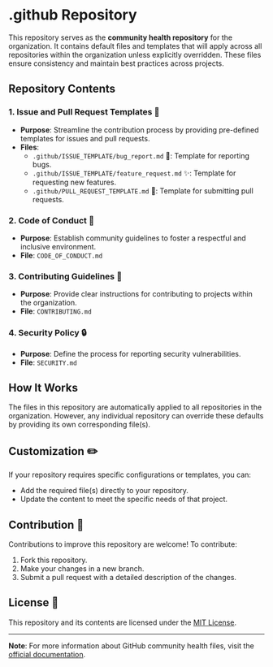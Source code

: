 # .github Repository

This repository serves as the **community health repository** for the organization. It contains default files and templates that will apply across all repositories within the organization unless explicitly overridden. These files ensure consistency and maintain best practices across projects.

## Repository Contents

### 1. **Issue and Pull Request Templates** 📝
- **Purpose**: Streamline the contribution process by providing pre-defined templates for issues and pull requests.
- **Files**:
  - `.github/ISSUE_TEMPLATE/bug_report.md` 🐛: Template for reporting bugs.
  - `.github/ISSUE_TEMPLATE/feature_request.md` ✨: Template for requesting new features.
  - `.github/PULL_REQUEST_TEMPLATE.md` 🔄: Template for submitting pull requests.

### 2. **Code of Conduct** 🤝
- **Purpose**: Establish community guidelines to foster a respectful and inclusive environment.
- **File**: `CODE_OF_CONDUCT.md`

### 3. **Contributing Guidelines** 📜
- **Purpose**: Provide clear instructions for contributing to projects within the organization.
- **File**: `CONTRIBUTING.md`

### 4. **Security Policy** 🔒
- **Purpose**: Define the process for reporting security vulnerabilities.
- **File**: `SECURITY.md`

## How It Works
The files in this repository are automatically applied to all repositories in the organization. However, any individual repository can override these defaults by providing its own corresponding file(s).

## Customization ✏️
If your repository requires specific configurations or templates, you can:
- Add the required file(s) directly to your repository.
- Update the content to meet the specific needs of that project.

## Contribution 🤗
Contributions to improve this repository are welcome! To contribute:
1. Fork this repository.
2. Make your changes in a new branch.
3. Submit a pull request with a detailed description of the changes.

## License 📄
This repository and its contents are licensed under the [MIT License](LICENSE).

---

**Note**: For more information about GitHub community health files, visit the [official documentation](https://docs.github.com/en/communities/setting-up-your-project-for-healthy-contributions/creating-a-default-community-health-file).
